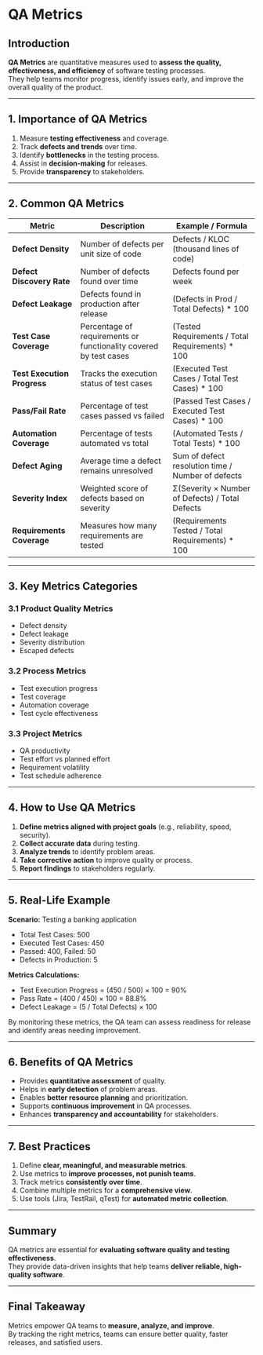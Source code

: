 # QA Metrics

## Introduction
**QA Metrics** are quantitative measures used to **assess the quality, effectiveness, and efficiency** of software testing processes.  
They help teams monitor progress, identify issues early, and improve the overall quality of the product.

---

## 1. Importance of QA Metrics
1. Measure **testing effectiveness** and coverage.  
2. Track **defects and trends** over time.  
3. Identify **bottlenecks** in the testing process.  
4. Assist in **decision-making** for releases.  
5. Provide **transparency** to stakeholders.  

---

## 2. Common QA Metrics

| Metric | Description | Example / Formula |
|--------|-------------|-----------------|
| **Defect Density** | Number of defects per unit size of code | Defects / KLOC (thousand lines of code) |
| **Defect Discovery Rate** | Number of defects found over time | Defects found per week |
| **Defect Leakage** | Defects found in production after release | (Defects in Prod / Total Defects) * 100 |
| **Test Case Coverage** | Percentage of requirements or functionality covered by test cases | (Tested Requirements / Total Requirements) * 100 |
| **Test Execution Progress** | Tracks the execution status of test cases | (Executed Test Cases / Total Test Cases) * 100 |
| **Pass/Fail Rate** | Percentage of test cases passed vs failed | (Passed Test Cases / Executed Test Cases) * 100 |
| **Automation Coverage** | Percentage of tests automated vs total | (Automated Tests / Total Tests) * 100 |
| **Defect Aging** | Average time a defect remains unresolved | Sum of defect resolution time / Number of defects |
| **Severity Index** | Weighted score of defects based on severity | Σ(Severity × Number of Defects) / Total Defects |
| **Requirements Coverage** | Measures how many requirements are tested | (Requirements Tested / Total Requirements) * 100 |

---

## 3. Key Metrics Categories

### 3.1 Product Quality Metrics
- Defect density  
- Defect leakage  
- Severity distribution  
- Escaped defects  

### 3.2 Process Metrics
- Test execution progress  
- Test coverage  
- Automation coverage  
- Test cycle effectiveness  

### 3.3 Project Metrics
- QA productivity  
- Test effort vs planned effort  
- Requirement volatility  
- Test schedule adherence  

---

## 4. How to Use QA Metrics
1. **Define metrics aligned with project goals** (e.g., reliability, speed, security).  
2. **Collect accurate data** during testing.  
3. **Analyze trends** to identify problem areas.  
4. **Take corrective action** to improve quality or process.  
5. **Report findings** to stakeholders regularly.

---

## 5. Real-Life Example
**Scenario:** Testing a banking application

- Total Test Cases: 500  
- Executed Test Cases: 450  
- Passed: 400, Failed: 50  
- Defects in Production: 5  

**Metrics Calculations:**  
- Test Execution Progress = (450 / 500) × 100 = 90%  
- Pass Rate = (400 / 450) × 100 = 88.8%  
- Defect Leakage = (5 / Total Defects) × 100  

By monitoring these metrics, the QA team can assess readiness for release and identify areas needing improvement.

---

## 6. Benefits of QA Metrics
- Provides **quantitative assessment** of quality.  
- Helps in **early detection** of problem areas.  
- Enables **better resource planning** and prioritization.  
- Supports **continuous improvement** in QA processes.  
- Enhances **transparency and accountability** for stakeholders.

---

## 7. Best Practices
1. Define **clear, meaningful, and measurable metrics**.  
2. Use metrics to **improve processes, not punish teams**.  
3. Track metrics **consistently over time**.  
4. Combine multiple metrics for a **comprehensive view**.  
5. Use tools (Jira, TestRail, qTest) for **automated metric collection**.  

---

## Summary
QA metrics are essential for **evaluating software quality and testing effectiveness**.  
They provide data-driven insights that help teams **deliver reliable, high-quality software**.

---

## Final Takeaway
Metrics empower QA teams to **measure, analyze, and improve**.  
By tracking the right metrics, teams can ensure better quality, faster releases, and satisfied users.
